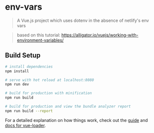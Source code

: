 # env-vars

> A Vue.js project which uses dotenv in the absence of netlify's env vars

> based on this tutorial: https://alligator.io/vuejs/working-with-environment-variables/

## Build Setup

``` bash
# install dependencies
npm install

# serve with hot reload at localhost:8080
npm run dev

# build for production with minification
npm run build

# build for production and view the bundle analyzer report
npm run build --report
```

For a detailed explanation on how things work, check out the [guide](http://vuejs-templates.github.io/webpack/) and [docs for vue-loader](http://vuejs.github.io/vue-loader).
